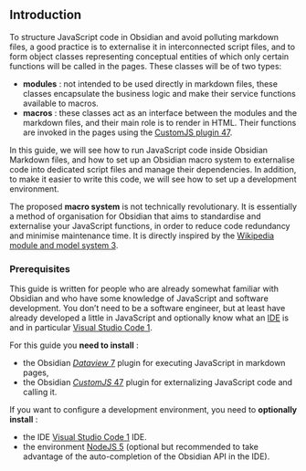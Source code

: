 ## Introduction

To structure JavaScript code in Obsidian and avoid polluting markdown files, a good practice is to externalise it in interconnected script files, and to form object classes representing conceptual entities of which only certain functions will be called in the pages. These classes will be of two types:

- **modules** : not intended to be used directly in markdown files, these classes encapsulate the business logic and make their service functions available to macros.
- **macros** : these classes act as an interface between the modules and the markdown files, and their main role is to render in HTML. Their functions are invoked in the pages using the [CustomJS plugin 47](https://github.com/saml-dev/obsidian-custom-js).

In this guide, we will see how to run JavaScript code inside Obsidian Markdown files, and how to set up an Obsidian macro system to externalise code into dedicated script files and manage their dependencies. In addition, to make it easier to write this code, we will see how to set up a development environment.

The proposed **macro system** is not technically revolutionary. It is essentially a method of organisation for Obsidian that aims to standardise and externalise your JavaScript functions, in order to reduce code redundancy and minimise maintenance time. It is directly inspired by the [Wikipedia module and model system 3](https://en.wikipedia.org/wiki/Wikipedia:Templates).

### Prerequisites

This guide is written for people who are already somewhat familiar with Obsidian and who have some knowledge of JavaScript and software development. You don’t need to be a software engineer, but at least have already developed a little in JavaScript and optionally know what an [IDE](https://en.wikipedia.org/wiki/Integrated_development_environment) is and in particular [Visual Studio Code 1](https://code.visualstudio.com/).

For this guide you **need to install** :

- the Obsidian [_Dataview_ 7](https://blacksmithgu.github.io/obsidian-dataview/) plugin for executing JavaScript in markdown pages,
- the Obsidian [_CustomJS_ 47](https://github.com/saml-dev/obsidian-custom-js) plugin for externalizing JavaScript code and calling it.

If you want to configure a development environment, you need to **optionally install** :

- the IDE [Visual Studio Code 1](https://code.visualstudio.com/) IDE.
- the environment [NodeJS 5](https://docs.npmjs.com/downloading-and-installing-node-js-and-npm) (optional but recommended to take advantage of the auto-completion of the Obsidian API in the IDE).